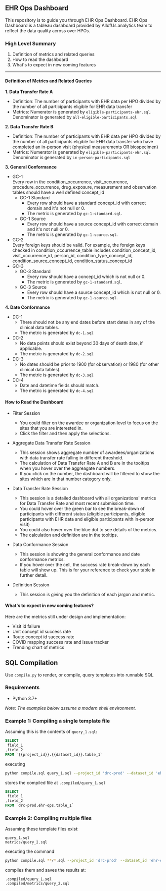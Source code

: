 ## **EHR Ops Dashboard**
This repository is to guide you through EHR Ops Dashboard. EHR Ops Dashboard is a tableau dashboard provided by AllofUs analytics team to reflect the data quality across over HPOs.

### High Level Summary ###
1. Definition of metrics and related queries
2. How to read the dashboard
3. What's to expect in new coming features 
---
#### Definition of Metrics and Related Queries ####

**1. Data Transfer Rate A** 
- Definition: The number of participants with EHR data per HPO divided by the number of all participants eligible for EHR data transfer
- Metrics: Numerator is generated by `eligible-participants-ehr.sql`. Denominator is generated by `all-eligible-participants.sql`

**2. Data Transfer Rate B**
- Definition: The number of participants with EHR data per HPO divided by the number of all participants eligible for EHR data transfer who have completed an in-person visit (physical measurements OR biospecimen) 
- Metrics: Numerator is generated by `eligible-participants-ehr.sql`. Denominator is generated by `in-person-participants.sql`

**3. General Conformance**
- GC-1 \
Every row in the condition_occurrence, visit_occurrence, procedure_occurrence, drug_exposure, measurement and observation tables should have a well defined concept_id
    - GC-1 Standard
        - Every row should have a standard concept_id with correct domain and it's not null or 0. 
        - The metric is generated by `gc-1-standard.sql`.
    - GC-1 Source
        - Every row should have a source concept_id with correct domain and it's not null or 0.
        - The metric is generated by `gc-1-source.sql`.
- GC-2 \
Every foreign keys should be valid. For example, the foreign keys checked in condition_occurrence_table includes condition_concept_id, visit_occurrence_id, person_id, condition_type_concept_id, condition_source_concept_id, condition_status_concept_id
- GC-3
    - GC-3 Standard
        - Every row should have a concept_id which is not null or 0. 
        - The metric is generated by `gc-1-standard.sql`.
    - GC-3 Source
        - Every row should have a source concept_id which is not null or 0.
        - The metric is generated by `gc-1-source.sql`.

**4. Date Conformance**
- DC-1
    - There should not be any end dates before start dates in any of the clinical data tables.
    - The metric is generated by `dc-1.sql`
- DC-2
    - No data points should exist beyond 30 days of death date, if applicable.
    - The metric is generated by `dc-2.sql`
- DC-3
    - No dates should be prior to 1900 (for observation) or 1980 (for other clinical data tables).
    - The metric is generated by `dc-3.sql`
- DC-4
    - Date and datetime fields should match.
    - The metric is generated by `dc-4.sql`

#### How to Read the Dashboard ####

- Filter Session
    - You could filter on the awardee or organization level to focus on the sites that you are interested in.
    - Click the filter and then apply the selections.

- Aggregate Data Transfer Rate Session
    - This session shows aggregate number of awardees/organizations with data transfer rate falling in different threshold.
    - The calculation of Data Transfer Rate A and B are in the tooltips when you hover over the aggreagate numbers. 
    - If you click on the number, the dashboard will be filtered to show the sites which are in that number category only.

- Data Transfer Rate Session
    - This session is a detailed dashboard with all organizations' metrics for Data Transfer Rate and most recent submission time.
    - You could hover over the green bar to see the break-down of participants with different status (eligible participants, eligible participants with EHR data and eligible participants with in-person visit) 
    - You could also hover over the blue dot to see details of the metrics.
    - The calculation and definition are in the tooltips.

- Data Conformance Session
    - This session is showing the general conformance and date conformance metrics.
    - If you hover over the cell, the success rate break-down by each table will show up. This is for your reference to check your table in further detail. 

- Definition Session
    - This session is giving you the definition of each jargon and metric. 

#### What's to expect in new coming features? ####

Here are the metrics still under design and implementation:
- Visit id failure 
- Unit concept id success rate
- Route concept id success rate
- COVID mapping success rate and issue tracker
- Trending chart of metrics

## SQL Compilation
Use `compile.py` to render, or compile, query templates into runnable SQL.

### Requirements
* Python 3.7+

_Note: The examples below assume a modern shell environment._

### Example 1: Compiling a single template file
Assuming this is the contents of `query_1.sql`:
```sql
SELECT 
 field_1
,field_2
FROM `{{project_id}}.{{dataset_id}}.table_1`
```
executing
```bash
python compile.sql query_1.sql --project_id 'drc-prod' --dataset_id 'ehr-ops'  
```
stores the compiled file at `.compiled/query_1.sql`
```sql
SELECT 
 field_1
,field_2
FROM `drc-prod.ehr-ops.table_1`
```

### Example 2: Compiling multiple files
Assuming these template files exist:
```
query_1.sql
metrics/query_2.sql
```
executing the command
```bash
python compile.sql **/*.sql --project_id 'drc-prod' --dataset_id 'ehr-ops'   
```
compiles them and saves the results at: 
```
.compiled/query_1.sql
.compiled/metrics/query_2.sql
```

